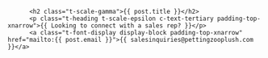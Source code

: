 
          <h2 class="t-scale-gamma">{{ post.title }}</h2>
          <p class="t-heading t-scale-epsilon c-text-tertiary padding-top-xnarrow">{{ Looking to connect with a sales rep? }}</p>
          <a class="t-font-display display-block padding-top-xnarrow" href="mailto:{{ post.email }}">{{ salesinquiries@pettingzooplush.com }}</a>
